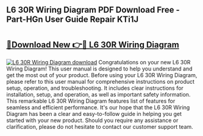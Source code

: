## L6 30R Wiring Diagram PDF Download Free - Part-HGn User Guide Repair KTi1J

# <h2><a href="http://dft4w4.blite.top/?on=L6+30R+Wiring+Diagram">🔗Download New 👉🔴 L6 30R Wiring Diagram</a></h2>

[![L6 30R Wiring Diagram download](https://i.imgur.com/lujVjoI.png)](http://dft4w4.blite.top/?on=L6+30R+Wiring+Diagram)
Congratulations on your new L6 30R Wiring Diagram! This user manual is designed to help you understand and get the most out of your product. Before using your L6 30R Wiring Diagram, please refer to this user manual for comprehensive instructions on product setup, operation, and troubleshooting. It includes clear instructions for installation, setup, and operation, as well as important safety information. This remarkable L6 30R Wiring Diagram features list of features for seamless and efficient performance. It's our hope that the L6 30R Wiring Diagram has been a clear and easy-to-follow guide in helping you get started with your new product. Should you require any assistance or clarification, please do not hesitate to contact our customer support team.
